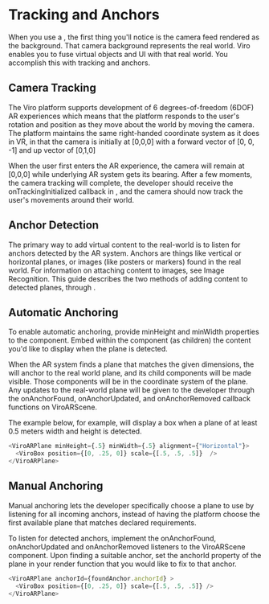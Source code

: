 # Tracking and Anchors

When you use a , the first thing you'll notice is the camera feed rendered as the background. That camera background represents the real world. Viro enables you to fuse virtual objects and UI with that real world. You accomplish this with tracking and anchors.

## Camera Tracking
The Viro platform supports development of 6 degrees-of-freedom (6DOF) AR experiences which means that the platform responds to the user's rotation and position as they move about the world by moving the camera. The platform maintains the same right-handed coordinate system as it does in VR, in that the camera is initially at [0,0,0] with a forward vector of [0, 0, -1] and up vector of [0,1,0]

When the user first enters the AR experience, the camera will remain at [0,0,0] while underlying AR system gets its bearing. After a few moments, the camera tracking will complete, the developer should receive the onTrackingInitialized callback in , and the camera should now track the user's movements around their world.

## Anchor Detection
The primary way to add virtual content to the real-world is to listen for anchors detected by the AR system. Anchors are things like vertical or horizontal planes, or images (like posters or markers) found in the real world. For information on attaching content to images, see Image Recognition. This guide describes the two methods of adding content to detected planes, through .

## Automatic Anchoring
To enable automatic anchoring, provide minHeight and minWidth properties to the component. Embed within the component (as children) the content you'd like to display when the plane is detected.

When the AR system finds a plane that matches the given dimensions, the will anchor to the real world plane, and its child components will be made visible. Those components will be in the coordinate system of the plane. Any updates to the real-world plane will be given to the developer through the onAnchorFound, onAnchorUpdated, and onAnchorRemoved callback functions on ViroARScene.

The example below, for example, will display a box when a plane of at least 0.5 meters width and height is detected.

```JavaScript
<ViroARPlane minHeight={.5} minWidth={.5} alignment={"Horizontal"}>
  <ViroBox position={[0, .25, 0]} scale={[.5, .5, .5]}  />
</ViroARPlane>
```
## Manual Anchoring
Manual anchoring lets the developer specifically choose a plane to use by listening for all incoming anchors, instead of having the platform choose the first available plane that matches declared requirements.

To listen for detected anchors, implement the onAnchorFound, onAnchorUpdated and onAnchorRemoved listeners to the ViroARScene component. Upon finding a suitable anchor, set the anchorId property of the plane in your render function that you would like to fix to that anchor.

```JavaScript
<ViroARPlane anchorId={foundAnchor.anchorId} >
  <ViroBox position={[0, .25, 0]} scale={[.5, .5, .5]} />
</ViroARPlane>
```